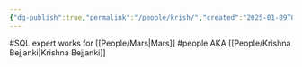 ```yaml
---
{"dg-publish":true,"permalink":"/people/krish/","created":"2025-01-09T07:39:03.015-06:00"}
---
```


#SQL expert
works for [[People/Mars\|Mars]]
#people 
AKA [[People/Krishna Bejjanki\|Krishna Bejjanki]]